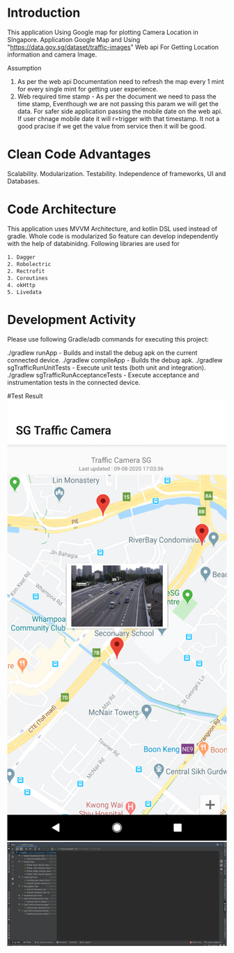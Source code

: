# Introduction
This application Using Google map for plotting Camera Location in SIngapore. Application Google Map and Using "https://data.gov.sg/dataset/traffic-images" Web api For 
Getting Location information and camera Image. 

  Assumption

  1. As per the web api Documentation need to refresh the map every 1 mint for every single mint for getting user experience.
  2. Web required time stamp - As per the document we need to pass the time stamp, Eventhough we are not passing this param we will get the data.
     For safer side application passing the mobile date on the web api. 
     If user chnage mobile date it will r=trigger with that timestamp. It not a good pracise if we get the value from service then it will be good.

# Clean Code Advantages

Scalability.
Modularization.
Testability.
Independence of frameworks, UI and Databases.

# Code Architecture
This application uses MVVM Architecture, and kotlin DSL used instead of gradle. Whole code is modularized So feature can develop independently with the help of databinidng. Following libraries are used for

    1. Dagger
    2. Robolectric
    2. Rectrofit
    3. Coroutines
    4. okHttp
    5. Livedata


# Development Activity

Please use following Gradle/adb commands for executing this project:

./gradlew runApp - Builds and install the debug apk on the current connected device.
./gradlew compileApp - Builds the debug apk.
./gradlew sgTrafficRunUnitTests - Execute unit tests (both unit and integration).
./gradlew sgTrafficRunAcceptanceTests - Execute acceptance and instrumentation tests in the connected device.

#Test Result
![HomePage](screenshots/landingpage.png "HomePage")
![HomePage](screenshots/unittestresult.png "unittest result")